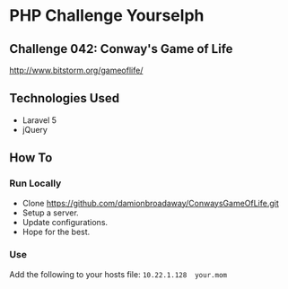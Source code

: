 # PHP Challenge Yourselph

## Challenge 042: Conway's Game of Life
http://www.bitstorm.org/gameoflife/

## Technologies Used
* Laravel 5
* jQuery

## How To
### Run Locally
* Clone https://github.com/damionbroadaway/ConwaysGameOfLife.git
* Setup a server.
* Update configurations.
* Hope for the best.

### Use
Add the following to your hosts file:
```10.22.1.128  your.mom```
